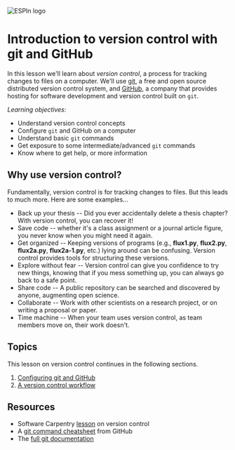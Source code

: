 ![ESPIn logo](https://github.com/csdms/espin/blob/main/media/ESPIn2021.png)

# Introduction to version control with git and GitHub

In this lesson we'll learn about *version control*,
a process for tracking changes to files on a computer.
We'll use [git](https://git-scm.com/),
a free and open source distributed version control system,
and [GitHub](https://github.com/),
a company that provides hosting for software development and version control
built on `git`.

*Learning objectives:*

* Understand version control concepts
* Configure `git` and GitHub on a computer
* Understand basic `git` commands
* Get exposure to some intermediate/advanced `git` commands
* Know where to get help, or more information


## Why use version control?

Fundamentally,
version control is for tracking changes to files.
But this leads to much more.
Here are some examples...

* Back up your thesis -- Did you ever accidentally delete
  a thesis chapter? With version control, you can recover it!
* Save code -- whether it's a class assignment or a journal article figure,
  you never know when you might need it again.
* Get organized -- Keeping versions of programs (e.g., **flux1.py**,
  **flux2.py**, **flux2a.py**, **flux2a-1.py**, etc.) lying around can
  be confusing. Version control provides tools for structuring these
  versions.
* Explore without fear -- Version control can give you confidence to try
  new things, knowing that if you mess something up, you can always go
  back to a safe point.
* Share code -- A public repository can be searched and discovered by
  anyone, augmenting open science.
* Collaborate -- Work with other scientists on a research project,
  or on writing a proposal or paper.
* Time machine -- When your team uses version control, as team members
  move on, their work doesn't.


## Topics

This lesson on version control continues in the following sections.

1. [Configuring git and GitHub](./configuring-git.md)
1. [A version control workflow](./git-workflow.md)


## Resources

* Software Carpentry [lesson](https://swcarpentry.github.io/git-novice/) on version control
* A [git command cheatsheet](https://education.github.com/git-cheat-sheet-education.pdf) from GitHub
* The [full git documentation](https://git-scm.com/docs)
